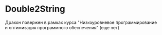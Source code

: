 # Double2String
Дракон повержен в рамках курса "Низкоуровневое программирование и оптимизация программного обеспечения" (еще нет)
